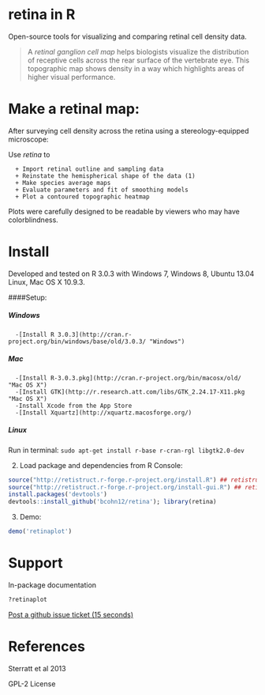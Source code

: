 retina in R
======

Open-source tools for visualizing and comparing retinal cell density data.


> A _retinal ganglion cell map_ helps biologists visualize the distribution of receptive cells across the rear surface of the vertebrate eye. This topographic map shows density in a way which highlights areas of higher visual performance.

Make a retinal map:
======
After surveying cell density across the retina using a stereology-equipped microscope:

Use _retina_ to

      + Import retinal outline and sampling data
      + Reinstate the hemispherical shape of the data (1)
      + Make species average maps
      + Evaluate parameters and fit of smoothing models
      + Plot a contoured topographic heatmap

Plots were carefully designed to be readable by viewers who may have colorblindness.


Install
=====

Developed and tested on R 3.0.3 with Windows 7, Windows 8, Ubuntu 13.04 Linux, Mac OS X 10.9.3.

####Setup:
##### Windows
      -[Install R 3.0.3](http://cran.r-project.org/bin/windows/base/old/3.0.3/ "Windows")
##### Mac
      -[Install R-3.0.3.pkg](http://cran.r-project.org/bin/macosx/old/ "Mac OS X")
      -[Install GTK](http://r.research.att.com/libs/GTK_2.24.17-X11.pkg "Mac OS X")
      -Install Xcode from the App Store
      -[Install Xquartz](http://xquartz.macosforge.org/)
##### Linux
Run in terminal: `sudo apt-get install r-base r-cran-rgl libgtk2.0-dev`

2. Load package and dependencies from R Console:
```R
source("http://retistruct.r-forge.r-project.org/install.R") ## retistruct
source("http://retistruct.r-forge.r-project.org/install-gui.R") ## retistruct interface
install.packages('devtools') 
devtools::install_github('bcohn12/retina'); library(retina)
```
3. Demo:
```R
demo('retinaplot')
```


Support
=====
In-package documentation
```R
?retinaplot
```
[Post a github issue ticket (15 seconds)](https://github.com/bcohn12/retina/issues/new "Post an issue ticket")

References
=====
Sterratt et al 2013

GPL-2 License



